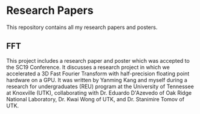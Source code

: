 # Research Papers
This repository contains all my research papers and posters.

## FFT
This project includes a research paper and poster which was accepted to the SC19 Conference. It discusses a research project 
in which we accelerated a 3D Fast Fourier Transform with half-precision floating point hardware on a GPU. It was written by 
Yanming Kang and myself during a research for undergraduates (REU) program at the University of Tennessee at Knoxville (UTK), 
collaborating with Dr. Eduardo D'Azevedo of Oak Ridge National Laboratory, Dr. Kwai Wong of UTK, and Dr. Stanimire Tomov of UTK.
